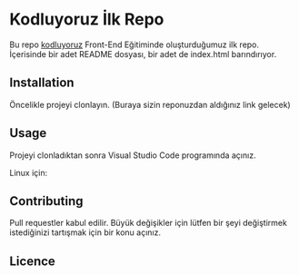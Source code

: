 # Kodluyoruz İlk Repo

Bu repo [kodluyoruz](https://kodluyoruz.org) Front-End Eğitiminde oluşturduğumuz ilk repo. İçerisinde bir adet README dosyası, bir adet de index.html barındırıyor.

## Installation

Öncelikle projeyi clonlayın. (Buraya sizin reponuzdan aldığınız link gelecek)

## Usage

Projeyi clonladıktan sonra Visual Studio Code programında açınız.

Linux için:

## Contributing

Pull requestler kabul edilir. Büyük değişikler için lütfen bir şeyi değiştirmek istediğinizi tartışmak için bir konu açınız.

## Licence

